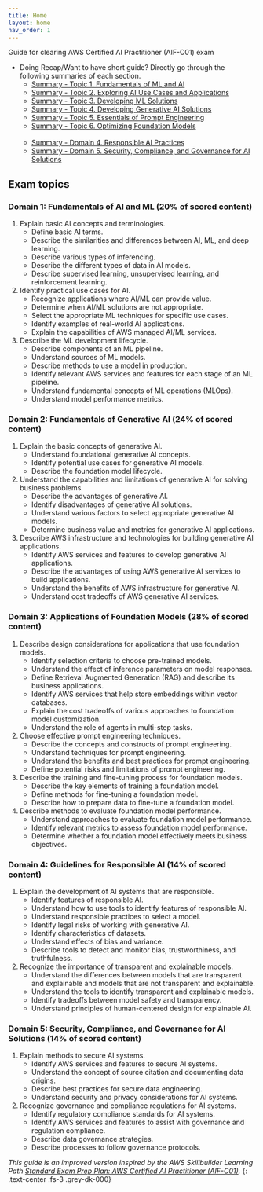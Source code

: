 ```yaml
---
title: Home
layout: home
nav_order: 1
---
```


Guide for clearing AWS Certified AI Practitioner (AIF-C01) exam

- Doing Recap/Want to have short guide? Directly go through the following summaries of each section.
  - [Summary - Topic 1. Fundamentals of ML and AI]({{siteb.baseurl}}/fundamentals-of-ml-and-ai/summary.html)
  - [Summary - Topic 2. Exploring AI Use Cases and Applications]({{siteb.baseurl}}/exploring-ai-use-cases-and-applications/summary.html)
  - [Summary - Topic 3. Developing ML Solutions]({{siteb.baseurl}}/developing-ml-solutions/summary.html)
  - [Summary - Topic 4. Developing Generative AI Solutions]({{siteb.baseurl}}/developing-generative-ai-solutions/summary.html)
  - [Summary - Topic 5. Essentials of Prompt Engineering]({{siteb.baseurl}}/essentials-of-prompt-engineering/summary.html)
  - [Summary - Topic 6. Optimizing Foundation Models]({{siteb.baseurl}}/optimizing-foundation-models/summary.html)  
 
  - [Summary - Domain 4. Responsible AI Practices]({{site.baseurl}}/responsible-ai-practices/summary.html)
  - [Summary - Domain 5. Security, Compliance, and Governance for AI Solutions]({{site.baseurl}}/security-compliance-and-governance-for-ai-solutions/summary.html)


## Exam topics
### Domain 1: Fundamentals of AI and ML (20% of scored content)
1. Explain basic AI concepts and terminologies.
    - Define basic AI terms.
    - Describe the similarities and differences between AI, ML, and deep learning.
    - Describe various types of inferencing.
    - Describe the different types of data in AI models.
    - Describe supervised learning, unsupervised learning, and reinforcement learning.
2. Identify practical use cases for AI.
    - Recognize applications where AI/ML can provide value.
    - Determine when AI/ML solutions are not appropriate.
    - Select the appropriate ML techniques for specific use cases.
    - Identify examples of real-world AI applications.
    - Explain the capabilities of AWS managed AI/ML services.
3. Describe the ML development lifecycle.
    - Describe components of an ML pipeline.
    - Understand sources of ML models.
    - Describe methods to use a model in production.
    - Identify relevant AWS services and features for each stage of an ML pipeline.
    - Understand fundamental concepts of ML operations (MLOps).
    - Understand model performance metrics.

### Domain 2: Fundamentals of Generative AI (24% of scored content)
1. Explain the basic concepts of generative AI.
    - Understand foundational generative AI concepts.
    - Identify potential use cases for generative AI models.
    - Describe the foundation model lifecycle.
2. Understand the capabilities and limitations of generative AI for solving business problems.
    - Describe the advantages of generative AI.
    - Identify disadvantages of generative AI solutions.
    - Understand various factors to select appropriate generative AI models.
    - Determine business value and metrics for generative AI applications.
3. Describe AWS infrastructure and technologies for building generative AI applications.
    - Identify AWS services and features to develop generative AI applications.
    - Describe the advantages of using AWS generative AI services to build applications.
    - Understand the benefits of AWS infrastructure for generative AI.
    - Understand cost tradeoffs of AWS generative AI services.

### Domain 3: Applications of Foundation Models (28% of scored content)
1. Describe design considerations for applications that use foundation models.
    - Identify selection criteria to choose pre-trained models.
    - Understand the effect of inference parameters on model responses.
    - Define Retrieval Augmented Generation (RAG) and describe its business applications.
    - Identify AWS services that help store embeddings within vector databases.
    - Explain the cost tradeoffs of various approaches to foundation model customization.
    - Understand the role of agents in multi-step tasks.
2. Choose effective prompt engineering techniques.
    - Describe the concepts and constructs of prompt engineering.
    - Understand techniques for prompt engineering.
    - Understand the benefits and best practices for prompt engineering.
    - Define potential risks and limitations of prompt engineering.
3. Describe the training and fine-tuning process for foundation models.
    - Describe the key elements of training a foundation model.
    - Define methods for fine-tuning a foundation model.
    - Describe how to prepare data to fine-tune a foundation model.
4. Describe methods to evaluate foundation model performance.
    - Understand approaches to evaluate foundation model performance.
    - Identify relevant metrics to assess foundation model performance.
    - Determine whether a foundation model effectively meets business objectives.

### Domain 4: Guidelines for Responsible AI (14% of scored content)
1. Explain the development of AI systems that are responsible.
    - Identify features of responsible AI.
    - Understand how to use tools to identify features of responsible AI.
    - Understand responsible practices to select a model.
    - Identify legal risks of working with generative AI.
    - Identify characteristics of datasets.
    - Understand effects of bias and variance.
    - Describe tools to detect and monitor bias, trustworthiness, and truthfulness.
2. Recognize the importance of transparent and explainable models.
    - Understand the differences between models that are transparent and explainable and models that are not transparent and explainable.
    - Understand the tools to identify transparent and explainable models.
    - Identify tradeoffs between model safety and transparency.
    - Understand principles of human-centered design for explainable AI.

### Domain 5: Security, Compliance, and Governance for AI Solutions (14% of scored content)
1. Explain methods to secure AI systems.
    - Identify AWS services and features to secure AI systems.
    - Understand the concept of source citation and documenting data origins.
    - Describe best practices for secure data engineering.
    - Understand security and privacy considerations for AI systems.
2. Recognize governance and compliance regulations for AI systems.
    - Identify regulatory compliance standards for AI systems.
    - Identify AWS services and features to assist with governance and regulation compliance.
    - Describe data governance strategies.
    - Describe processes to follow governance protocols.

_This guide is an improved version inspired by the AWS Skillbuilder Learning Path [Standard Exam Prep Plan: AWS Certified AI Practitioner (AIF-C01)](https://explore.skillbuilder.aws/learn/learning-plans/2193/standard-exam-prep-plan-aws-certified-ai-practitioner-aif-c01)._
{: .text-center .fs-3 .grey-dk-000}
